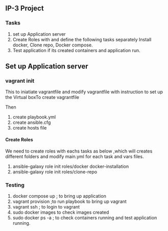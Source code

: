 ##  IP-3 Project


### Tasks 

1. set up Application server 
2. Create Roles with and define the following tasks  separately
 Install docker,
 Clone repo,
 Docker compose.
3.  Test application if its created containers and application run.

## Set up Application server
### vagrant init 
This to iniatiate vagrantfile and modify vagrantfile with  instruction to set up the Virtual boxTo create vagrantfile

Then 
1. create playbook.yml 
2. create ansible.cfg
3. create hosts file

#### Create Roles
We need to create roles with eachs tasks as below ,which will creates different folders and modify main.yml for each task and vars files.

 1. ansible-galaxy role init roles/docker docker-installation
 2. ansible-galaxy role init roles/clone-repo



### Testing

1. docker compose up ; to bring up application
2. vagrant provision ;to run playbook to bring up vagrant
3. vagrant ssh ; to login to vagrant 
4. sudo docker images to check images created
5. sudo docker ps -a ; to check containers running and test application running.


